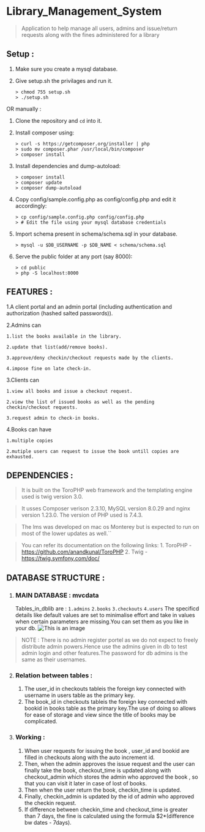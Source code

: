 # Library_Management_System

> Application to help manage all users, admins and issue/return requests along with the fines administered for a library

## Setup :

1. Make sure you create a mysql database.

2. Give setup.sh the privilages and run it.
   ```console
   > chmod 755 setup.sh
   > ./setup.sh
   ```

OR manually :

1. Clone the repository and `cd` into it.

2. Install composer using:

   ```console
   > curl -s https://getcomposer.org/installer | php
   > sudo mv composer.phar /usr/local/bin/composer
   > composer install
   ```

3. Install dependencies and dump-autoload:

   ```console
   > composer install
   > composer update
   > composer dump-autoload
   ```

4. Copy config/sample.config.php as config/config.php and edit it accordingly:

   ```console
   > cp config/sample.config.php config/config.php
   > # Edit the file using your mysql database credentials
   ```

5. Import schema present in schema/schema.sql in your database.

   ```console
   > mysql -u $DB_USERNAME -p $DB_NAME < schema/schema.sql
   ```

6. Serve the public folder at any port (say 8000):
   ```console
   > cd public
   > php -S localhost:8000
   ```

## FEATURES :

1.A client portal and an admin portal (including authentication and authorization (hashed salted passwords)).

2.Admins can

    1.list the books available in the library.

    2.update that list(add/remove books).

    3.approve/deny checkin/checkout requests made by the clients.

    4.impose fine on late check-in.

3.Clients can

    1.view all books and issue a checkout request.

    2.view the list of issued books as well as the pending checkin/checkout requests.

    3.request admin to check-in books.

4.Books can have

    1.multiple copies

    2.mutiple users can request to issue the book untill copies are exhausted.

## DEPENDENCIES :

> It is built on the ToroPHP web framework and the templating engine used is twig version 3.0.

> It usses Composer verison 2.3.10, MySQL version 8.0.29 and nginx version 1.23.0. The version of PHP used is 7.4.3.

> The lms was developed on mac os Monterey but is expected to run on most of the lower updates as well.``

> You can refer its documentation on the following links: 1. ToroPHP - https://github.com/anandkunal/ToroPHP 2. Twig - https://twig.symfony.com/doc/

## DATABASE STRUCTURE :

1. ### MAIN DATABASE : mvcdata
   Tables_in_dblib are :
   `1.admins`
   `2.books`
   `3.checkouts`
   `4.users`
   The specificd details like default values are set to minimalise effort and take in values when certain parameters are missing.You can set them as you like in your db.
   ![This is an image](https://cdn.discordapp.com/attachments/918561473008123954/996979057545719909/Screen_Shot_2022-07-14_at_8.48.07_AM.png)

> NOTE : There is no admin register portel as we do not expect to freely distribute admin powers.Hence use the admins given in db to test admin login and other features.The password for db admins is the same as their usernames.

2. ### Relation between tables :

   1. The user_id in checkouts tableis the foreign key connected with username in users table as the primary key.
   2. The book_id in checkouts tableis the foreign key connected with bookid in books table as the primary key.The use of doing so allows for ease of storage and view since the title of books may be complicated.

3. ### Working :

   1. When user requests for issuing the book , user_id and bookid are filled in checkouts along with the auto increment id.
   2. Then, when the admin approves the issue request and the user can finally take the book, checkout_time is updated along with checkout_admin which stores the admin who approved the book , so that you can visit it later in case of lost of books.
   3. Then when the user return the book, checkin_time is updated.
   4. Finally, checkin_admin is updated by the id of admin who approved the checkin request.
   5. If difference between checkin_time and checkout_time is greater than 7 days, the fine is calculated using the formula $2\*(difference bw dates - 7days).
